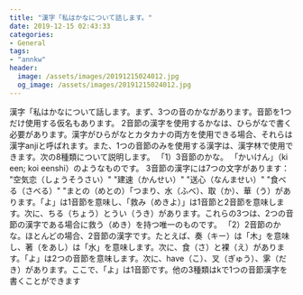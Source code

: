 ```yaml
---
title: "漢字「私はかなについて話します。"
date: 2019-12-15 02:43:33
categories:
- General
tags:
- "annkw"
header:
  image: /assets/images/20191215024012.jpg
  og_image: /assets/images/20191215024012.jpg
---
```


漢字「私はかなについて話します。まず、3つの音のかながあります。音節を1つだけ使用する仮名もあります。 2音節の漢字を使用するかなは、ひらがなで書く必要があります。漢字がひらがなとカタカナの両方を使用できる場合、それらは漢字anjiと呼ばれます。また、1つの音節のみを使用する漢字は、漢字林で使用できます。次の8種類について説明します。 「1）3音節のかな。 「かいけん」（ki een; koi eenshi）のようなものです。 3音節の漢字には7つの文字があります： &quot;空気恋（しょうそうさい）&quot; &quot;建速（かんせい）&quot; &quot;送心（なんませい）&quot; &quot;食べる（さべる）&quot; &quot;まとの（めとの）「つまり、水（ふべ）、取（か）、華（う）があります。「よ」は1音節を意味し、「救み（めきよ）」は1音節と2音節を意味します。次に、ちる（ちょう）とうい（うき）があります。これらの3つは、2つの音節の漢字である場合に救う（めき）を持つ唯一のものです。 「2）2音節のかな。ほとんどの場合、2音節の漢字です。たとえば、奏（キー）は「木」を意味し、著（をあし）は「水」を意味します。次に、食（さ）と裸（え）があります。「よ」は2つの音節を意味します。次に、have（こ）、叉（ぎゅう）、雺（だき）があります。ここで、「よ」は1音節です。他の3種類はkで1つの音節漢字を書くことができます
